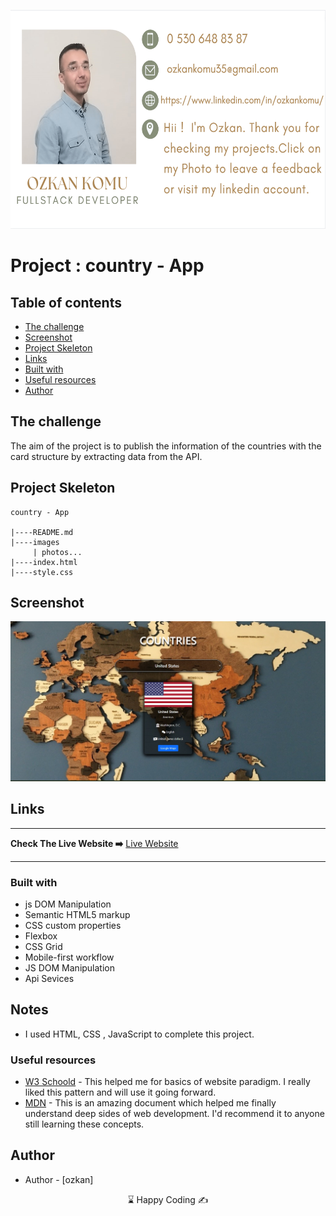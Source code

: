 <p align="left">
<a href="https://www.linkedin.com/in/ozkankomu/" target="_blank"><img src="photo1.png" alt="screenshot" width=680px height=350px></a>
</p>

# Project : country - App

## Table of contents

- [The challenge](#the-challenge)
- [Screenshot](#screenshot)
- [Project Skeleton ](#project-skeleton)
- [Links](#links)
- [Built with](#built-with)
- [Useful resources](#useful-resources)
- [Author](#author)

## The challenge

The aim of the project is to publish the information of the countries with the card structure by extracting data from the API.

## Project Skeleton

```
country - App

|----README.md
|----images
     | photos...
|----index.html
|----style.css

```
## Screenshot

<p align="center">
<a href="https://ozkankomu.github.io/country-app/"><img src="screenShot.jpg" alt="screenshot" target=_blanked></a>
</p>

## Links

<hr>
<b>Check The Live Website ➡️</b> <a href="https://ozkankomu.github.io/country-app/">Live Website</a>
<hr>

### Built with

- js DOM Manipulation
- Semantic HTML5 markup
- CSS custom properties
- Flexbox
- CSS Grid
- Mobile-first workflow
- JS DOM Manipulation
- Api Sevices

## Notes

- I used HTML, CSS , JavaScript to complete this project.

### Useful resources

- [W3 Schoold](https://www.w3schools.com/) - This helped me for basics of website paradigm. I really liked this pattern and will use it going forward.
- [MDN](https://developer.mozilla.org/en-US/) - This is an amazing document which helped me finally understand deep sides of web development. I'd recommend it to anyone still learning these concepts.

## Author

- Author - [ozkan]

<center> &#8987; Happy Coding  &#9997; </center>
